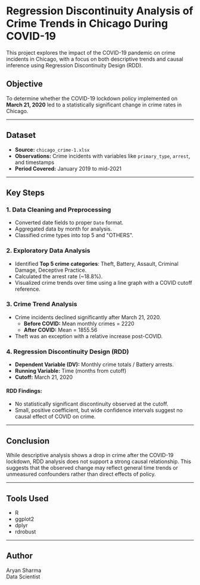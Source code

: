 # Regression Discontinuity Analysis of Crime Trends in Chicago During COVID-19

This project explores the impact of the COVID-19 pandemic on crime incidents in Chicago, with a focus on both descriptive trends and causal inference using Regression Discontinuity Design (RDD).

## Objective

To determine whether the COVID-19 lockdown policy implemented on **March 21, 2020** led to a statistically significant change in crime rates in Chicago.

---

## Dataset

- **Source:** `chicago_crime-1.xlsx`
- **Observations:** Crime incidents with variables like `primary_type`, `arrest`, and timestamps
- **Period Covered:** January 2019 to mid-2021

---

## Key Steps

### 1. Data Cleaning and Preprocessing
- Converted date fields to proper `Date` format.
- Aggregated data by month for analysis.
- Classified crime types into top 5 and "OTHERS".

### 2. Exploratory Data Analysis
- Identified **Top 5 crime categories**: Theft, Battery, Assault, Criminal Damage, Deceptive Practice.
- Calculated the arrest rate (~18.8%).
- Visualized crime trends over time using a line graph with a COVID cutoff reference.

### 3. Crime Trend Analysis
- Crime incidents declined significantly after March 21, 2020.
  - **Before COVID:** Mean monthly crimes = 2220
  - **After COVID:** Mean = 1855.56
- Theft was an exception with a relative increase post-COVID.

### 4. Regression Discontinuity Design (RDD)
- **Dependent Variable (DV):** Monthly crime totals / Battery arrests.
- **Running Variable:** Time (months from cutoff)
- **Cutoff:** March 21, 2020

#### RDD Findings:
- No statistically significant discontinuity observed at the cutoff.
- Small, positive coefficient, but wide confidence intervals suggest no causal effect of COVID on crime.

---

## Conclusion

While descriptive analysis shows a drop in crime after the COVID-19 lockdown, RDD analysis does not support a strong causal relationship. This suggests that the observed change may reflect general time trends or unmeasured confounders rather than direct effects of policy.

---

## Tools Used

- R
- ggplot2
- dplyr
- rdrobust

---

## Author

Aryan Sharma  
Data Scientist
